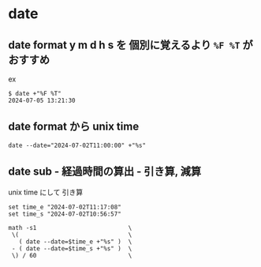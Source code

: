 
# date


## date format y m d h s を 個別に覚えるより `%F %T` がおすすめ

ex

```
$ date +"%F %T"
2024-07-05 13:21:30
```


## date format から unix time

```
date --date="2024-07-02T11:00:00" +"%s"
```


## date sub  -  経過時間の算出  -  引き算, 減算

unix time にして 引き算

```
set time_e "2024-07-02T11:17:08"
set time_s "2024-07-02T10:56:57"

math -s1                          \
 \(                               \
   ( date --date=$time_e +"%s" )  \
 - ( date --date=$time_s +"%s" )  \
 \) / 60                          \
```



